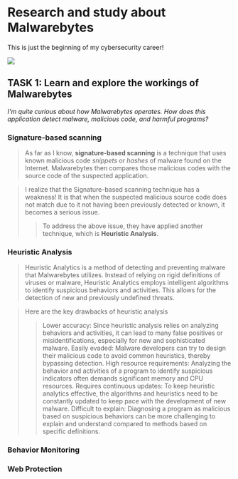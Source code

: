 <h1>Research and study about Malwarebytes</h1>

This is just the beginning of my cybersecurity career!

<img src="https://content.invisioncic.com/Mmalware/monthly_2017_02/hero_logo.png.ce017c551dfbebe78e51737cc07d50a2.png">



<h2>TASK 1: Learn and explore the workings of Malwarebytes</h2>

*I'm quite curious about how Malwarebytes operates. How does this application detect malware, malicious code, and harmful programs?*

<h3>Signature-based scanning</h3>

> As far as I know, **signature-based scanning** is a technique that uses known malicious code *snippets* or *hashes* of malware found on the Internet. Malwarebytes then compares those malicious codes with the source code of the suspected application.

> I realize that the Signature-based scanning technique has a weakness! It is that when the suspected malicious source code does not match due to it not having been previously detected or known, it becomes a serious issue.
>> To address the above issue, they have applied another technique, which is **Heuristic Analysis**.
<h3>Heuristic Analysis</h3>

> Heuristic Analytics is a method of detecting and preventing malware that Malwarebytes utilizes. Instead of relying on rigid definitions of viruses or malware, Heuristic Analytics employs intelligent algorithms to identify suspicious behaviors and activities. This allows for the detection of new and previously undefined threats.

> Here are the key drawbacks of heuristic analysis
>> Lower accuracy: Since heuristic analysis relies on analyzing behaviors and activities, it can lead to many false positives or misidentifications, especially for new and sophisticated malware.
>> Easily evaded: Malware developers can try to design their malicious code to avoid common heuristics, thereby bypassing detection.
>> High resource requirements: Analyzing the behavior and activities of a program to identify suspicious indicators often demands significant memory and CPU resources.
>> Requires continuous updates: To keep heuristic analytics effective, the algorithms and heuristics need to be constantly updated to keep pace with the development of new malware.
>> Difficult to explain: Diagnosing a program as malicious based on suspicious behaviors can be more challenging to explain and understand compared to methods based on specific definitions.
>> 
<h3>Behavior Monitoring</h3>

<h3>Web Protection</h3>

 
